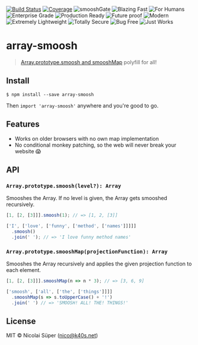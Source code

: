 [![Build Status](https://travis-ci.org/nicolaisueper/array-smoosh.svg?branch=master)](https://travis-ci.org/nicolaisueper/array-smoosh)
[![Coverage](https://codecov.io/gh/nicolaisueper/array-smoosh/branch/master/graph/badge.svg)](https://codecov.io/gh/nicolaisueper/array-smoosh)
![smooshGate](https://img.shields.io/badge/%23-smooshGate-green.svg)
![Blazing Fast](https://img.shields.io/badge/🔥-Blazing%20Fast-red.svg)
![For Humans](https://img.shields.io/badge/😿-For%20Humans-blue.svg)
![Enterprise Grade](https://img.shields.io/badge/🏢-Enterprise%20Grade-999999.svg)
![Production Ready](https://img.shields.io/badge/👌-Production%20Ready-00ddcc.svg)
![Future proof](https://img.shields.io/badge/🛸-Future%20Proof-orange.svg)
![Modern](https://img.shields.io/badge/💎-Modern-44aadd.svg)
![Extremely Lightweight](https://img.shields.io/badge/🦋-Extremely%20Lightweight-7799cc.svg)
![Totally Secure](https://img.shields.io/badge/🔐-Totally%20Secure-yellow.svg)
![Bug Free](https://img.shields.io/badge/🐛-Bug%20Free-green.svg)
![Just Works](https://img.shields.io/badge/🦄-Just%20Works-cc00cc.svg)


# array-smoosh

> [Array.prototype.smoosh and smooshMap](https://github.com/tc39/proposal-flatMap/pull/56) polyfill for all!

## Install

```
$ npm install --save array-smoosh
```
Then `import 'array-smoosh'` anywhere and you're good to go.

## Features

- Works on older browsers with no own map implementation
- No conditional monkey patching, so the web will never break your website 😱

## API

### `Array.prototype.smoosh(level?): Array`
Smooshes the Array. If no level is given, the Array gets smooshed recursively.

```javascript
[1, [2, [3]]].smoosh(1); // => [1, 2, [3]]

['I', ['love', ['funny', ['method', ['names']]]]]
  .smoosh()
  .join(' '); // => 'I love funny method names'
```

### `Array.prototype.smooshMap(projectionFunction): Array`
Smooshes the Array recursively and applies the given projection function to each element.

```javascript
[1, [2, [3]]].smooshMap(n => n * 3); // => [3, 6, 9]

['smoosh', ['all', ['the', ['things']]]]
  .smooshMap(s => s.toUpperCase() + '!')
  .join(' ') // => 'SMOOSH! ALL! THE! THINGS!'
```

## License
MIT © Nicolai Süper (nico@k40s.net)
